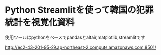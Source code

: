 # Python Streamlitを使って韓国の犯罪統計を視覚化資料

使用ツールはpythonをベースでpandasとaltair,matplotlib,streamlitです

http://ec2-43-201-95-29.ap-northeast-2.compute.amazonaws.com:8501/



